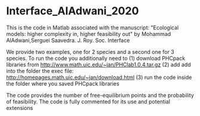 # Interface_AlAdwani_2020
This is the code in Matlab associated with the manuscript:
"Ecological models: higher complexity in, higher feasibility out" by
Mohammad AlAdwani,Serguei Saavedra. J. Roy. Soc. Interface

We provide two examples, one for 2 species and a second one for 3 species.
To run the code you additionally need to
(1) download PHCpack libraries from http://www.math.uic.edu/~jan/PHClab1.0.4.tar.gz
(2) add add into the folder the exec file: http://homepages.math.uic.edu/~jan/download.html
(3) run the code inside the folder where you saved PHCpack libraries

The code provides the number of free-equilibrium points and the probability of feasibility. The code is fully commented for its use and potential extensions
